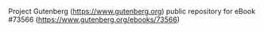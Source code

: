 Project Gutenberg (https://www.gutenberg.org) public repository for
eBook #73566 (https://www.gutenberg.org/ebooks/73566)
